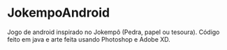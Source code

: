 # JokempoAndroid
Jogo de android inspirado no Jokempô (Pedra, papel ou tesoura). Código feito em java e arte feita usando Photoshop e Adobe XD.

